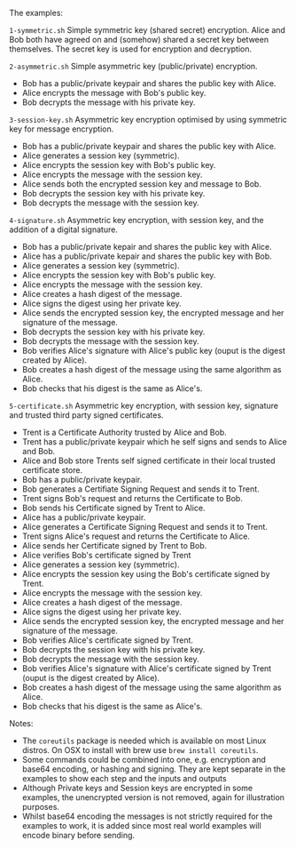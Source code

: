 The examples:

`1-symmetric.sh`
Simple symmetric key (shared secret) encryption.
Alice and Bob both have agreed on and (somehow) shared a secret key between themselves.
The secret key is used for encryption and decryption.

`2-asymmetric.sh`
Simple asymmetric key (public/private) encryption.
- Bob has a public/private keypair and shares the public key with Alice.
- Alice encrypts the message with Bob's public key.
- Bob decrypts the message with his private key.

`3-session-key.sh`
Asymmetric key encryption optimised by using symmetric key for message encryption.
- Bob has a public/private keypair and shares the public key with Alice.
- Alice generates a session key (symmetric).
- Alice encrypts the session key with Bob's public key.
- Alice encrypts the message with the session key.
- Alice sends both the encrypted session key and message to Bob.
- Bob decrypts the session key with his private key.
- Bob decrypts the message with the session key.

`4-signature.sh`
Asymmetric key encryption, with session key, and the addition of a digital signature.
- Bob has a public/private kepair and shares the public key with Alice.
- Alice has a public/private kepair and shares the public key with Bob.
- Alice generates a session key (symmetric).
- Alice encrypts the session key with Bob's public key.
- Alice encrypts the message with the session key.
- Alice creates a hash digest of the message.
- Alice signs the digest using her private key.
- Alice sends the encrypted session key, the encrypted message and her signature of the message.
- Bob decrypts the session key with his private key.
- Bob decrypts the message with the session key.
- Bob verifies Alice's signature with Alice's public key (ouput is the digest created by Alice).
- Bob creates a hash digest of the message using the same algorithm as Alice.
- Bob checks that his digest is the same as Alice's.

`5-certificate.sh`
Asymmetric key encryption, with session key, signature and trusted third party signed certificates.
- Trent is a Certificate Authority trusted by Alice and Bob.
- Trent has a public/private keypair which he self signs and sends to Alice and Bob.
- Alice and Bob store Trents self signed certificate in their local trusted certificate store.
- Bob has a public/private keypair.
- Bob generates a Certifiate Signing Request and sends it to Trent.
- Trent signs Bob's request and returns the Certificate to Bob.
- Bob sends his Certificate signed by Trent to Alice.
- Alice has a public/private keypair.
- Alice generates a Certificate Signing Request and sends it to Trent.
- Trent signs Alice's request and returns the Certificate to Alice.
- Alice sends her Certificate signed by Trent to Bob.
- Alice verifies Bob's certificate signed by Trent
- Alice generates a session key (symmetric).
- Alice encrypts the session key using the Bob's certificate signed by Trent.
- Alice encrypts the message with the session key.
- Alice creates a hash digest of the message.
- Alice signs the digest using her private key.
- Alice sends the encrypted session key, the encrypted message and her signature of the message.
- Bob verifies Alice's certificate signed by Trent.
- Bob decrypts the session key with his private key.
- Bob decrypts the message with the session key.
- Bob verifies Alice's signature with Alice's certificate signed by Trent (ouput is the digest created by Alice).
- Bob creates a hash digest of the message using the same algorithm as Alice.
- Bob checks that his digest is the same as Alice's.

Notes:

* The `coreutils` package is needed which is available on most Linux distros.  On OSX to install with brew use `brew install coreutils`.
* Some commands could be combined into one, e.g. encryption and base64 encoding, or hashing and signing. They are kept separate in the examples to show each step and the inputs and outputs
* Although Private keys and Session keys are encrypted in some examples, the unencrypted version is not removed, again for illustration purposes.
* Whilst base64 encoding the messages is not strictly required for the examples to work, it is added since most real world examples will encode binary before sending.
